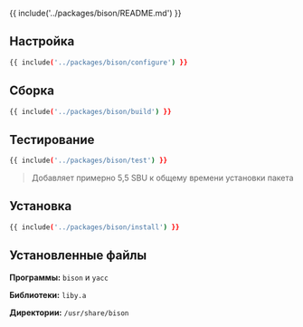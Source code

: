 {{ include('../packages/bison/README.md') }}

## Настройка

```bash 
{{ include('../packages/bison/configure') }}
```

## Сборка

```bash 
{{ include('../packages/bison/build') }}
```

## Тестирование

```bash 
{{ include('../packages/bison/test') }}
```

> Добавляет примерно 5,5 SBU к общему времени установки пакета

## Установка

```bash 
{{ include('../packages/bison/install') }}
```

## Установленные файлы

**Программы:** `bison` и `yacc`

**Библиотеки:** `liby.a`

**Директории:** `/usr/share/bison`
